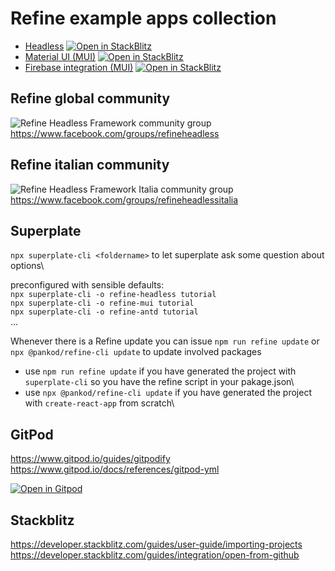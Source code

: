# Refine example apps collection
 - [Headless](refineheadlessapp) [![Open in StackBlitz](https://developer.stackblitz.com/img/open_in_stackblitz_small.svg)](https://stackblitz.com/github/pinale/Refine/tree/master/refineheadlessapp)
 - [Material UI (MUI)](refinemuiapp) [![Open in StackBlitz](https://developer.stackblitz.com/img/open_in_stackblitz_small.svg)](https://stackblitz.com/github/pinale/Refine/tree/master/refinemuiapp)
 - [Firebase integration (MUI)](refinefirebase) [![Open in StackBlitz](https://developer.stackblitz.com/img/open_in_stackblitz_small.svg)](https://stackblitz.com/github/pinale/Refine/tree/master/refinefirebase)


## Refine global community
<img src="http://i.imgur.com/fep1WsG.png" alt="Refine Headless Framework community group" /> https://www.facebook.com/groups/refineheadless
## Refine italian community
<img src="http://i.imgur.com/fep1WsG.png" alt="Refine Headless Framework Italia community group" /> https://www.facebook.com/groups/refineheadlessitalia


## Superplate
`npx superplate-cli <foldername>` to let superplate ask some question about options\

preconfigured with sensible defaults:\
`npx superplate-cli -o refine-headless tutorial`\
`npx superplate-cli -o refine-mui tutorial`\
`npx superplate-cli -o refine-antd tutorial`\
...

Whenever there is a Refine update you can issue
`npm run refine update` or `npx @pankod/refine-cli update` to update involved packages

- use `npm run refine update` if you have generated the project with `superplate-cli` so you have the refine script in your pakage.json\
- use `npx @pankod/refine-cli update` if you have generated the project with `create-react-app` from scratch\


## GitPod
 https://www.gitpod.io/guides/gitpodify
 https://www.gitpod.io/docs/references/gitpod-yml
 
 [![Open in Gitpod](https://gitpod.io/button/open-in-gitpod.svg)](https://gitpod.io/#https://github.com/pinale/Refine/tree/master/reactstun)
 
## Stackblitz
 https://developer.stackblitz.com/guides/user-guide/importing-projects
 https://developer.stackblitz.com/guides/integration/open-from-github